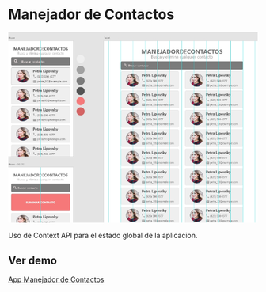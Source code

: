 # Manejador de Contactos

![imagen app manejador de contactos](/public/images/demo.jpg "imagen app manejador de contactos")

Uso de Context API para el estado global de la aplicacion.

## Ver demo
[App Manejador de Contactos](https://angelsalvadordev.github.io/app-manejador-contactos/)